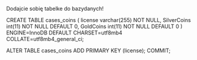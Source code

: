 Dodajcie sobię tabelke do bazydanych!

CREATE TABLE cases_coins ( license varchar(255) NOT NULL, SilverCoins int(11) NOT NULL DEFAULT 0, GoldCoins int(11) NOT NULL DEFAULT 0 ) ENGINE=InnoDB DEFAULT CHARSET=utf8mb4 COLLATE=utf8mb4_general_ci;

ALTER TABLE cases_coins ADD PRIMARY KEY (license); COMMIT;
